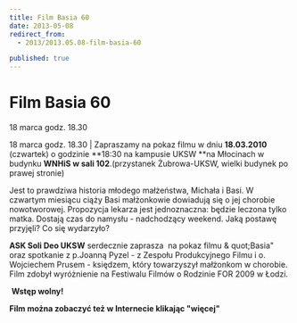 ```yaml
---
title: Film Basia 60
date: 2013-05-08
redirect_from: 
  - 2013/2013.05.08-film-basia-60

published: true
---
```




# Film Basia 60

<time>18 marca godz. 18.30</time>

18 marca godz. 18.30 | 
Zapraszamy na pokaz filmu w dniu **18.03.2010** (czwartek) o godzinie **18:30 na kampusie UKSW **na Młocinach w budynku **WNHiS w sali 102**.(przystanek Żubrowa-UKSW, wielki budynek po prawej stronie)

Jest to prawdziwa historia młodego małżeństwa, Michała i Basi. W czwartym miesiącu ciąży Basi małżonkowie dowiadują się o jej chorobie nowotworowej.
Propozycja lekarza jest jednoznaczna: będzie leczona tylko matka. Dostają czas do namysłu - nadchodzący weekend. Jaką postawę przyjęli? Co się wydarzyło?

**ASK Soli Deo UKSW** serdecznie zaprasza  na pokaz filmu &
quot;Basia" oraz spotkanie z p.Joanną Pyzel - z Zespołu Produkcyjnego Filmu i o. Wojciechem Prusem - księdzem, który towarzyszył małżonkom w chorobie.
Film zdobył wyróżnienie na Festiwalu Filmów o Rodzinie FOR 2009 w Łodzi.

 **Wstęp wolny!**

**Film można zobaczyć też w Internecie klikając "więcej"**



<!--{{json:{"created_date":"2013-05-08 20:59:32","publish_down":"0000-00-00 00:00:00","id":"898"}}}-->